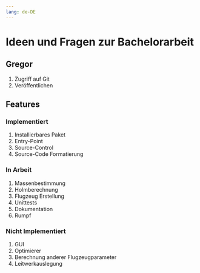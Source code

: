 ```yaml
---
lang: de-DE
---
```


# Ideen und Fragen zur Bachelorarbeit

## Gregor

1. Zugriff auf Git
2. Veröffentlichen

## Features

### Implementiert

1. Installierbares Paket
2. Entry-Point
3. Source-Control
4. Source-Code Formatierung

### In Arbeit

1. Massenbestimmung
2. Holmberechnung
3. Flugzeug Erstellung
4. Unittests
5. Dokumentation
6. Rumpf

### Nicht Implementiert

1. GUI
2. Optimierer
3. Berechnung anderer Flugzeugparameter
4. Leitwerkauslegung
